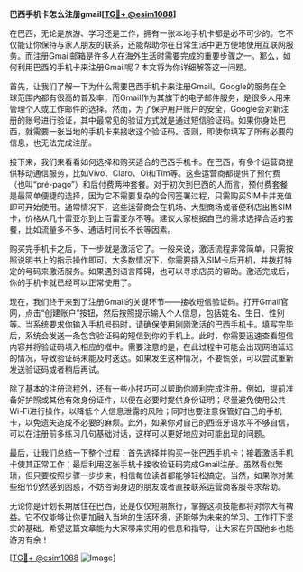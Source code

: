 **巴西手机卡怎么注册gmail[[TG💪+ @esim1088](https://t.me/s/esim1088)]**

在巴西，无论是旅游、学习还是工作，拥有一张本地手机卡都是必不可少的。它不仅能让你保持与家人朋友的联系，还能帮助你在日常生活中更方便地使用互联网服务。而注册Gmail邮箱是许多人在海外生活时需要完成的重要步骤之一。那么，如何利用巴西的手机卡来注册Gmail呢？本文将为你详细解答这一问题。

首先，让我们了解一下为什么需要巴西手机卡来注册Gmail。Google的服务在全球范围内都有很高的普及率，而Gmail作为其旗下的电子邮件服务，是很多人用来管理个人或工作邮件的选择。然而，为了保护用户账户的安全，Google会对新注册的账号进行验证，其中最常见的验证方式就是通过短信验证码。如果你身处巴西，就需要一张当地的手机卡来接收这个验证码。否则，即使你填写了所有必要的信息，也无法完成注册。

接下来，我们来看看如何选择和购买适合的巴西手机卡。在巴西，有多个运营商提供移动通信服务，比如Vivo、Claro、Oi和Tim等。这些运营商都提供了预付费（也叫“pré-pago”）和后付费两种套餐。对于初次到巴西的人而言，预付费套餐是最简单便捷的选择，因为它不需要复杂的合同签署过程，只需购买SIM卡并充值即可开始使用。通常情况下，这些运营商会在机场、大型商场或者便利店出售SIM卡，价格从几十雷亚尔到上百雷亚尔不等。建议大家根据自己的需求选择合适的套餐，比如流量多不多、通话时间长不长等因素。

购买完手机卡之后，下一步就是激活它了。一般来说，激活流程非常简单，只需按照说明书上的指示操作即可。大多数情况下，你需要插入SIM卡后开机，并拨打特定的号码来激活服务。如果遇到语言障碍，也可以寻求店员的帮助。激活完成后，你的手机卡就已经可以正常使用了。

现在，我们终于来到了注册Gmail的关键环节——接收短信验证码。打开Gmail官网，点击“创建账户”按钮，然后按照提示输入个人信息，包括姓名、生日、性别等。当系统要求你输入手机号码时，请确保使用刚刚激活的巴西手机卡。填写完毕后，系统会发送一条包含验证码的短信到你的手机上。此时，你需要迅速查看短信内容并将验证码填入相应的框中。需要注意的是，在此过程中可能会出现网络延迟的情况，导致验证码未能及时送达。如果发生这种情况，不要慌张，可以尝试重新发送验证码或者稍后再试。

除了基本的注册流程外，还有一些小技巧可以帮助你顺利完成注册。例如，提前准备好护照或其他有效身份证件，以便在必要时提供身份证明；尽量避免使用公共Wi-Fi进行操作，以降低个人信息泄露的风险；同时也要注意保管好自己的手机卡，以免遗失造成不必要的麻烦。此外，如果你对自己的西班牙语水平不够自信，可以在注册前多练习几句基础对话，这样可以更好地应对可能出现的问题。

最后，让我们总结一下整个过程：首先选择并购买一张巴西手机卡；接着激活手机卡使其正常工作；最后利用这张手机卡接收验证码完成Gmail注册。虽然看似繁琐，但只要按照步骤一步步来，相信每位读者都能够轻松搞定。当然，如果你对某些细节仍然感到困惑，不妨咨询身边的朋友或者直接联系运营商客服寻求帮助。

无论你是计划长期居住在巴西，还是仅仅短期旅行，掌握这项技能都将对你大有裨益。它不仅能够让你更加融入当地的生活环境，还能够为未来的学习、工作打下坚实的基础。希望这篇文章能为大家带来实用的信息和指导，让大家在异国他乡也能游刃有余！

[[TG💪+ @esim1088](https://t.me/s/esim1088) ![Image](https://i.postimg.cc/4NQfJmqS/Snipaste-2025-05-13-00-14-12.png)]